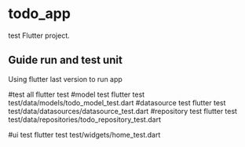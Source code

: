 # todo_app

test Flutter project.

## Guide run and test unit

Using flutter last version to run app

#test all
    flutter test
#model test
    flutter test test/data/models/todo_model_test.dart
#datasource test
    flutter test test/data/datasources/datasource_test.dart
#repository test
    flutter test test/data/repositories/todo_repository_test.dart

#ui test
    flutter test test/widgets/home_test.dart

